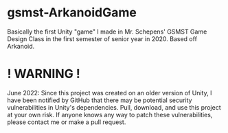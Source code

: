 # gsmst-ArkanoidGame
Basically the first Unity "game" I made in Mr. Schepens' GSMST Game Design Class in the first semester of senior year in 2020. Based off Arkanoid.

# ! WARNING !
June 2022: Since this project was created on an older version of Unity, I have been notified by GitHub that there may be potential security vulnerabilities in Unity's dependencies.
Pull, download, and use this project at your own risk.
If anyone knows any way to patch these vulnerabilities, please contact me or make a pull request.
